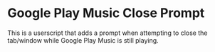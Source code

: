 Google Play Music Close Prompt
==============================

This is a userscript that adds a prompt when attempting to close the tab/window 
while Google Play Music is still playing.
